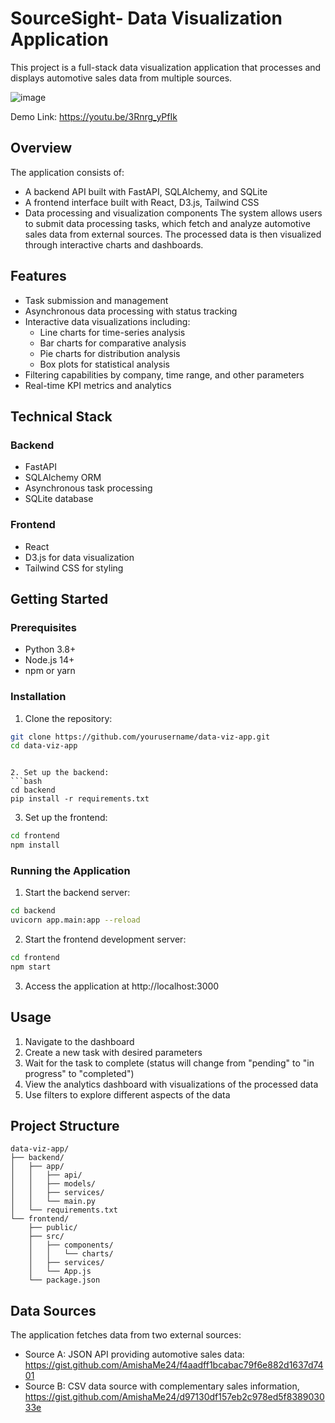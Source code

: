 # SourceSight- Data Visualization Application
This project is a full-stack data visualization application that processes and displays automotive sales data from multiple sources.

![image](https://github.com/user-attachments/assets/9b4ac363-e636-4310-9b2c-da227c4882f3)

Demo Link: https://youtu.be/3Rnrg_yPfIk

## Overview
The application consists of:

- A backend API built with FastAPI, SQLAlchemy, and SQLite
- A frontend interface built with React, D3.js, Tailwind CSS
- Data processing and visualization components
The system allows users to submit data processing tasks, which fetch and analyze automotive sales data from external sources. The processed data is then visualized through interactive charts and dashboards.

## Features
- Task submission and management
- Asynchronous data processing with status tracking
- Interactive data visualizations including:
  - Line charts for time-series analysis
  - Bar charts for comparative analysis
  - Pie charts for distribution analysis
  - Box plots for statistical analysis
- Filtering capabilities by company, time range, and other parameters
- Real-time KPI metrics and analytics
## Technical Stack
### Backend
- FastAPI
- SQLAlchemy ORM
- Asynchronous task processing
- SQLite database
### Frontend
- React
- D3.js for data visualization
- Tailwind CSS for styling
## Getting Started
### Prerequisites
- Python 3.8+
- Node.js 14+
- npm or yarn
### Installation
1. Clone the repository:
```bash
git clone https://github.com/yourusername/data-viz-app.git
cd data-viz-app
 ```
```

2. Set up the backend:
```bash
cd backend
pip install -r requirements.txt
 ```

3. Set up the frontend:
```bash
cd frontend
npm install
 ```

### Running the Application
1. Start the backend server:
```bash
cd backend
uvicorn app.main:app --reload
 ```

2. Start the frontend development server:
```bash
cd frontend
npm start
 ```

3. Access the application at http://localhost:3000
## Usage
1. Navigate to the dashboard
2. Create a new task with desired parameters
3. Wait for the task to complete (status will change from "pending" to "in progress" to "completed")
4. View the analytics dashboard with visualizations of the processed data
5. Use filters to explore different aspects of the data
## Project Structure
```plaintext
data-viz-app/
├── backend/
│   ├── app/
│   │   ├── api/
│   │   ├── models/
│   │   ├── services/
│   │   └── main.py
│   └── requirements.txt
└── frontend/
    ├── public/
    ├── src/
    │   ├── components/
    │   │   └── charts/
    │   ├── services/
    │   └── App.js
    └── package.json
 ```

## Data Sources
The application fetches data from two external sources:

- Source A: JSON API providing automotive sales data:  https://gist.github.com/AmishaMe24/f4aadff1bcabac79f6e882d1637d7401
- Source B: CSV data source with complementary sales information, https://gist.github.com/AmishaMe24/d97130df157eb2c978ed5f838903033e
